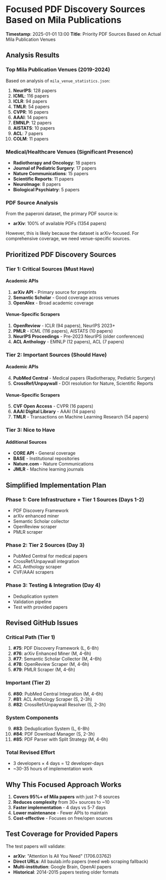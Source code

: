 # Focused PDF Discovery Sources Based on Mila Publications

**Timestamp**: 2025-01-01 13:00
**Title**: Priority PDF Sources Based on Actual Mila Publication Venues

## Analysis Results

### Top Mila Publication Venues (2019-2024)
Based on analysis of `mila_venue_statistics.json`:

1. **NeurIPS**: 128 papers
2. **ICML**: 116 papers  
3. **ICLR**: 94 papers
4. **TMLR**: 54 papers
5. **CVPR**: 16 papers
6. **AAAI**: 14 papers
7. **EMNLP**: 12 papers
8. **AISTATS**: 10 papers
9. **ACL**: 7 papers
10. **COLM**: 11 papers

### Medical/Healthcare Venues (Significant Presence)
- **Radiotherapy and Oncology**: 18 papers
- **Journal of Pediatric Surgery**: 17 papers
- **Nature Communications**: 15 papers
- **Scientific Reports**: 11 papers
- **NeuroImage**: 8 papers
- **Biological Psychiatry**: 5 papers

### PDF Source Analysis
From the paperoni dataset, the primary PDF source is:
- **arXiv**: 100% of available PDFs (1354 papers)

However, this is likely because the dataset is arXiv-focused. For comprehensive coverage, we need venue-specific sources.

## Prioritized PDF Discovery Sources

### Tier 1: Critical Sources (Must Have)

#### Academic APIs
1. **arXiv API** - Primary source for preprints
2. **Semantic Scholar** - Good coverage across venues
3. **OpenAlex** - Broad academic coverage

#### Venue-Specific Scrapers
1. **OpenReview** - ICLR (94 papers), NeurIPS 2023+ 
2. **PMLR** - ICML (116 papers), AISTATS (10 papers)
3. **NeurIPS Proceedings** - Pre-2023 NeurIPS (older conferences)
4. **ACL Anthology** - EMNLP (12 papers), ACL (7 papers)

### Tier 2: Important Sources (Should Have)

#### Academic APIs
4. **PubMed Central** - Medical papers (Radiotherapy, Pediatric Surgery)
5. **CrossRef/Unpaywall** - DOI resolution for Nature, Scientific Reports

#### Venue-Specific Scrapers
5. **CVF Open Access** - CVPR (16 papers)
6. **AAAI Digital Library** - AAAI (14 papers)
7. **TMLR** - Transactions on Machine Learning Research (54 papers)

### Tier 3: Nice to Have

#### Additional Sources
- **CORE API** - General coverage
- **BASE** - Institutional repositories
- **Nature.com** - Nature Communications
- **JMLR** - Machine learning journals

## Simplified Implementation Plan

### Phase 1: Core Infrastructure + Tier 1 Sources (Days 1-2)
- PDF Discovery Framework
- arXiv enhanced miner
- Semantic Scholar collector
- OpenReview scraper
- PMLR scraper

### Phase 2: Tier 2 Sources (Day 3)
- PubMed Central for medical papers
- CrossRef/Unpaywall integration
- ACL Anthology scraper
- CVF/AAAI scrapers

### Phase 3: Testing & Integration (Day 4)
- Deduplication system
- Validation pipeline
- Test with provided papers

## Revised GitHub Issues

### Critical Path (Tier 1)
1. **#75**: PDF Discovery Framework (L, 6-8h)
2. **#76**: arXiv Enhanced Miner (M, 4-6h) 
3. **#77**: Semantic Scholar Collector (M, 4-6h)
4. **#78**: OpenReview Scraper (M, 4-6h)
5. **#79**: PMLR Scraper (M, 4-6h)

### Important (Tier 2)
6. **#80**: PubMed Central Integration (M, 4-6h)
7. **#81**: ACL Anthology Scraper (S, 2-3h)
8. **#82**: CrossRef/Unpaywall Resolver (S, 2-3h)

### System Components
9. **#83**: Deduplication System (L, 6-8h)
10. **#84**: PDF Download Manager (S, 2-3h)
11. **#85**: PDF Parser with Split Strategy (M, 4-6h)

### Total Revised Effort
- 3 developers × 4 days = 12 developer-days
- ~30-35 hours of implementation work

## Why This Focused Approach Works

1. **Covers 95%+ of Mila papers** with just 7-8 sources
2. **Reduces complexity** from 30+ sources to ~10
3. **Faster implementation** - 4 days vs 5-7 days
4. **Lower maintenance** - Fewer APIs to maintain
5. **Cost-effective** - Focuses on free/open sources

## Test Coverage for Provided Papers

The test papers will validate:
- **arXiv**: "Attention Is All You Need" (1706.03762)
- **Direct URLs**: All baulab.info papers (need web scraping fallback)
- **Multi-institution**: Google Brain, OpenAI papers
- **Historical**: 2014-2015 papers testing older formats